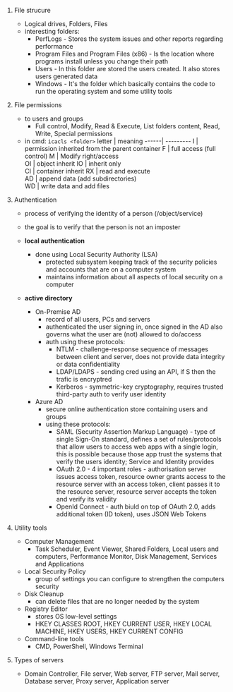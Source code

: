 1. File strucure
	- Logical drives, Folders, Files
	- interesting folders:
		- PerfLogs - Stores the system issues and other reports regarding performance
		- Program Files and Program Files (x86) - Is the location where programs install unless you change their path
		- Users - In this folder are stored the users created. It also stores users generated data
		- Windows - It's the folder which basically contains the code to run the operating system and some utility tools
2. File permissions
	- to users and groups
		- Full control, Modify, Read & Execute, List folders content, Read, Write, Special permissions
	- in cmd: `icacls <folder>`
letter | meaning
------| ---------
I | permission inherited from the parent container
F | full access (full control)
M | Modify right/access  
OI | object inherit
IO | inherit only  
CI | container inherit
RX | read and execute  
AD | append data (add subdirectories)  
WD | write data and add files

3. Authentication
	- process of verifying the identity of a person (/object/service)
	- the goal is to verify that the person is not an imposter

	- **local authentication**
		- done using Local Security Authority (LSA)
			- protected subsystem keeping track of the security policies and accounts that are on a computer system
			- maintains information about all aspects of local security on a computer
			
	- **active directory**
		- On-Premise AD
			- record of all users, PCs and servers
			- authenticated the user signing in, once signed in the AD also governs what the user are (not) allowed to do/access
			- auth using these protocols:
				- NTLM - challenge-response sequence of messages between client and server, does not provide data integrity or data confidentiality
				- LDAP/LDAPS - sending cred using an API, if S then the trafic is encryptred
				- Kerberos - symmetric-key cryptography, requires trusted third-party auth to verify user identity
		- Azure AD
			- secure online authentication store containing users and groups
			- using these protocols:
				- SAML (Security Assertion Markup Language) - type of single Sign-On standard, defines a set of rules/protocols that allow users to access web apps with a single login, this is possible because those app trust the systems that verify the users identity; Service and Identity provides
				- OAuth 2.0 - 4 important roles - authorisation server issues access token, resource owner grants access to the resource server with an access token, client passes it to the resource server, resource server accepts the token and verify its validity
				- OpenId Connect - auth biuld on top of OAuth 2.0, adds additional token (ID token), uses JSON Web Tokens

4. Utility tools
	- Computer Management
		- Task Scheduler, Event Viewer, Shared Folders, Local users and computers, Performance Monitor, Disk Management, Services and Applications
	- Local Security Policy
		- group of settings you can configure to strengthen the computers security
	- Disk Cleanup
		- can delete files that are no longer needed by the system
	- Registry Editor
		- stores OS low-level settings
		- HKEY CLASSES ROOT, HKEY CURRENT USER, HKEY LOCAL MACHINE, HKEY USERS, HKEY CURRENT CONFIG 
	- Command-line tools
		- CMD, PowerShell, Windows Terminal

5. Types of servers
	- Domain Controller, File server, Web server, FTP server, Mail server, Database server, Proxy server, Application server